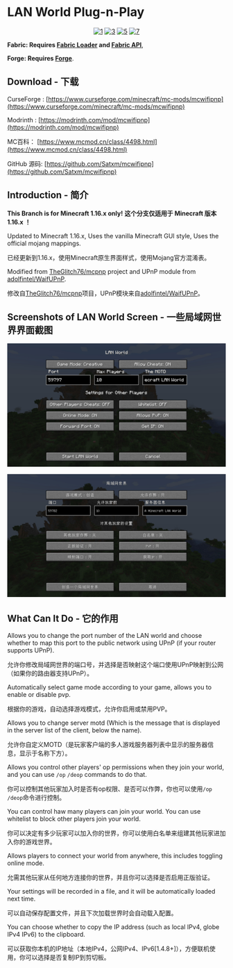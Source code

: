 # LAN World Plug-n-Play

<div align="center">

[![1][1]][2] [![3][3]][4] [![5][5]][6] [![7][7]][8]

</div>

[1]: https://img.shields.io/modrinth/dt/RTWpcTBp?label=Modrinth%0aDownloads&logo=modrinth&style=flat&color=45A35F&labelColor=2D2D2D
[2]: https://modrinth.com/mod/mcwifipnp

[3]: https://img.shields.io/curseforge/dt/450250?label=CurseForge%0aDownloads&logo=curseforge&style=flat&color=E36639&labelColor=2D2D2D
[4]: https://www.curseforge.com/minecraft/mc-mods/mcwifipnp


[5]: https://img.shields.io/badge/Available%20for-%201.15%20to%201.20-47376F?logo=files&color=377BCB&labelColor=2D2D2D
[6]: https://modrinth.com/mod/mcwifipnp/versions

[7]: https://img.shields.io/github/license/Satxm/mcwifipnp?label=License&logo=github&style=flat&color=E51050&labelColor=2D2D2D
[8]: https://github.com/satxm/mcwifipnp


**Fabric: Requires [Fabric Loader](https://fabricmc.net/use/) and [Fabric API](https://modrinth.com/mod/fabric-api)**,

**Forge: Requires [Forge](https://files.minecraftforge.net/net/minecraftforge/forge/)**.

## Download - 下载

CurseForge : [https://www.curseforge.com/minecraft/mc-mods/mcwifipnp](https://www.curseforge.com/minecraft/mc-mods/mcwifipnp)

Modrinth : [https://modrinth.com/mod/mcwifipnp](https://modrinth.com/mod/mcwifipnp)

MC百科： [https://www.mcmod.cn/class/4498.html](https://www.mcmod.cn/class/4498.html)

GitHub 源码: [https://github.com/Satxm/mcwifipnp](https://github.com/Satxm/mcwifipnp)

## Introduction - 简介

**This Branch is for Minecraft 1.16.x only!**
**这个分支仅适用于 Minecraft 版本 1.16.x ！**

Updated to Minecraft 1.16.x, Uses the vanilla Minecraft GUI style, Uses the official mojang mappings.

已经更新到1.16.x，使用Minecraft原生界面样式，使用Mojang官方混淆表。

Modified from [TheGlitch76/mcpnp](https://github.com/TheGlitch76/mcpnp) project and UPnP module from [adolfintel/WaifUPnP](https://github.com/adolfintel/WaifUPnP).

修改自[TheGlitch76/mcpnp](https://github.com/TheGlitch76/mcpnp)项目，UPnP模块来自[adolfintel/WaifUPnP](https://github.com/adolfintel/WaifUPnP)。

## Screenshots of LAN World Screen - 一些局域网世界界面截图

<div align="center">

![GUI EN-US](https://github.com/Satxm/images/raw/main/en.jpg)

![GUI ZH-CN](https://github.com/Satxm/images/raw/main/zh.jpg)

</div>

## What Can It Do - 它的作用

Allows you to change the port number of the LAN world and choose whether to map this port to the public network using UPnP (if your router supports UPnP).

允许你修改局域网世界的端口号，并选择是否映射这个端口使用UPnP映射到公网（如果你的路由器支持UPnP）。

Automatically select game mode according to your game, allows you to enable or disable pvp.

根据你的游戏，自动选择游戏模式，允许你启用或禁用PVP。

Allows you to change server motd (Which is the message that is displayed in the server list of the client, below the name).

允许你自定义MOTD（是玩家客户端的多人游戏服务器列表中显示的服务器信息，显示于名称下方）。

Allows you control other players' op permissions when they join your world, and you can use ```/op``` ```/deop``` commands to do that.

你可以控制其他玩家加入时是否有op权限、是否可以作弊，你也可以使用```/op``` ```/deop```命令进行控制。


You can control haw many players can join your world. You can use whitelist to block other players join your world.

你可以决定有多少玩家可以加入你的世界，你可以使用白名单来组建其他玩家进加入你的游戏世界。

Allows players to connect your world from anywhere, this includes toggling online mode.

允需其他玩家从任何地方连接你的世界，并且你可以选择是否启用正版验证。

Your settings will be recorded in a file, and it will be automatically loaded next time.

可以自动保存配置文件，并且下次加载世界时会自动载入配置。

You can choose whether to copy the IP address (such as local IPv4, globe IPv4 IPv6) to the clipboard.

可以获取你本机的IP地址（本地IPv4，公网IPv4、IPv6[1.4.8+]），方便联机使用，你可以选择是否复制IP到剪切板。
